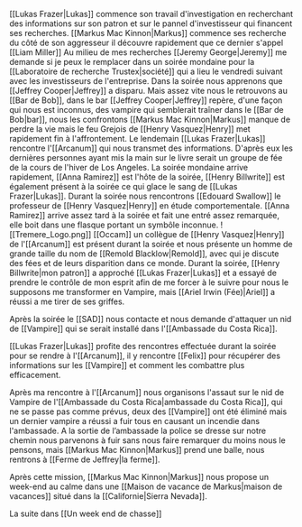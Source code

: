 [[Lukas Frazer|Lukas]] commence son travail d'investigation en recherchant des informations sur son patron et sur le pannel d'investisseur qui financent ses recherches.
[[Markus Mac Kinnon|Markus]] commence ses recherche du côté de son aggresseur il découvre rapidement que ce dernier s'appel [[Liam Miller]]
Au milieu de mes recherches [[Jeremy George|Jeremy]] me demande si je peux le remplacer dans un soirée mondaine pour la [[Laboratoire de recherche Trustex|société]] qui a lieu le vendredi suivant avec les investisseurs de l'entreprise.
Dans la soirée nous apprenons que [[Jeffrey Cooper|Jeffrey]] a disparu. Mais assez vite nous le retrouvons au [[Bar de Bob]], dans le bar [[Jeffrey Cooper|Jeffrey]] repère, d'une façon qui nous est inconnus, des vampire qui semblerait traîner dans le [[Bar de Bob|bar]], nous les confrontons [[Markus Mac Kinnon|Markus]] manque de perdre la vie mais le feu Grejois de [[Henry Vasquez|Henry]] met rapidement fin à l'affrontement.
Le lendemain [[Lukas Frazer|Lukas]] rencontre l'[[Arcanum]] qui nous transmet des informations. D'après eux les dernières personnes ayant mis la main sur le livre serait un groupe de fée de la cours de l'hiver de Los Angeles.
La soirée mondaine arrive rapidement, [[Anna Ramirez]] est l'hôte de la soirée, [[Henry Billwrite]] est également présent à la soirée ce qui glace le sang de [[Lukas Frazer|Lukas]].
Durant la soirée nous rencontrons [[Edouard Swallow]] le professeur de [[Henry Vasquez|Henry]] en étude comportementale.
[[Anna Ramirez]] arrive assez tard à la soirée et fait une entré assez remarquée, elle boit dans une flasque portant un symbôle inconnue.
![[Tremere_Logo.png]]
[[Occam]] un collègue de [[Henry Vasquez|Henry]] de l'[[Arcanum]] est présent durant la soirée et nous présente un homme de grande taille du nom de [[Remold Blacklow|Remold]], avec qui je discute des fées et de leurs disparition dans ce monde.
Durant la soirée, [[Henry Billwrite|mon patron]] a approché [[Lukas Frazer|Lukas]] et a essayé de prendre le contrôle de mon esprit afin de me forcer à le suivre pour nous le supposons me transformer en Vampire, mais [[Ariel Irwin (Fée)|Ariel]] a réussi a me tirer de ses griffes.

Après la soirée le [[SAD]] nous contacte et nous demande d'attaquer un nid de [[Vampire]] qui se serait installé dans l'[[Ambassade du Costa Rica]].

[[Lukas Frazer|Lukas]] profite des rencontres effectuée durant la soirée pour se rendre à l'[[Arcanum]], il y rencontre [[Felix]] pour récupérer des informations sur les [[Vampire]] et comment les combattre plus efficacement.

Après ma rencontre à l'[[Arcanum]] nous organisons l'assaut sur le nid de Vampire de l'[[Ambassade du Costa Rica|ambassade du Costa Rica]], qui ne se passe pas comme prévus, deux des [[Vampire]] ont été éliminé mais un dernier vampire a réussi a fuir tous en causant un incendie dans l'ambassade. A la sortie de l’ambassade la police se dresse sur notre chemin nous parvenons à fuir sans nous faire remarquer du moins nous le pensons, mais [[Markus Mac Kinnon|Markus]] prend une balle, nous rentrons à [[Ferme de Jeffrey|la ferme]].

Après cette mission, [[Markus Mac Kinnon|Markus]] nous propose un week-end au calme dans une [[Maison de vacance de Markus|maison de vacances]] situé dans la [[Californie|Sierra Nevada]].

La suite dans [[Un week end de chasse]]